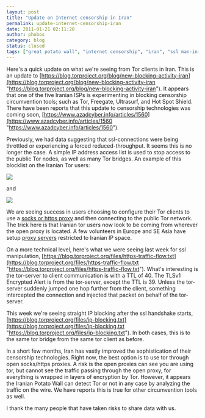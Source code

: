 ```yaml
---
layout: post
title: "Update on Internet censorship in Iran"
permalink: update-internet-censorship-iran
date: 2011-01-21 02:11:28
author: phobos
category: blog
status: closed
tags: ["great potato wall", "internet censorship", "iran", "ssl man-in-the-middle"]
---
```


Here's a quick update on what we're seeing from Tor clients in Iran. This is an update to [https://blog.torproject.org/blog/new-blocking-activity-iran](https://blog.torproject.org/blog/new-blocking-activity-iran "https://blog.torproject.org/blog/new-blocking-activity-iran"). It appears that one of the five Iranian ISPs is experimenting in blocking censorship circumvention tools; such as Tor, Freegate, Ultrasurf, and Hot Spot Shield. There have been reports that this update to censorship technologies was coming soon, [https://www.azadcyber.info/articles/1560](https://www.azadcyber.info/articles/1560 "https://www.azadcyber.info/articles/1560").

Previously, we had data suggesting that ssl-connections were being throttled or experiencing a forced reduced-throughput. It seems this is no longer the case. A simple IP address access list is used to stop access to the public Tor nodes, as well as many Tor bridges. An example of this blocklist on the Iranian Tor users:

![](https://blog.torproject.org/files/direct-users-2011-01-21-ir-2010-10-23.png)

and

![](https://blog.torproject.org/files/bridge-users-2011-01-21-ir-2010-10-23.png)

We are seeing success in users choosing to configure their Tor clients to use a [socks or https proxy](https://www.torproject.org/docs/proxychain) and then connecting to the public Tor network. The trick here is that Iranian tor users now look to be coming from wherever the open proxy is located. A few volunteers in Europe and SE Asia have setup [proxy servers](http://www.inet.no/dante/) restricted to Iranian IP space.

On a more technical level, here's what we were seeing last week for ssl manipulation, [https://blog.torproject.org/files/https-traffic-flow.txt](https://blog.torproject.org/files/https-traffic-flow.txt "https://blog.torproject.org/files/https-traffic-flow.txt"). What's interesting is the tor-server to client communication is with a TTL of 40. The TLSv1 Encrypted Alert is from the tor-server, except the TTL is 39. Unless the tor-server suddenly jumped one hop further from the client, something intercepted the connection and injected that packet on behalf of the tor-server.

This week we're seeing straight IP blocking after the ssl handshake starts, [https://blog.torproject.org/files/ip-blocking.txt](https://blog.torproject.org/files/ip-blocking.txt "https://blog.torproject.org/files/ip-blocking.txt"). In both cases, this is to the same tor bridge from the same tor client as before.

In a short few months, Iran has vastly improved the sophistication of their censorship technologies. Right now, the best option is to use tor through open socks/https proxies. A risk is the open proxies can see you are using tor, but cannot see the traffic passing through the open proxy, for everything is wrapped in layers of encryption by Tor. However, it appears the Iranian Potato Wall can detect Tor or not in any case by analyzing the traffic on the wire. We have reports this is true for other circumvention tools as well.

I thank the many people that have taken risks to share data with us.
